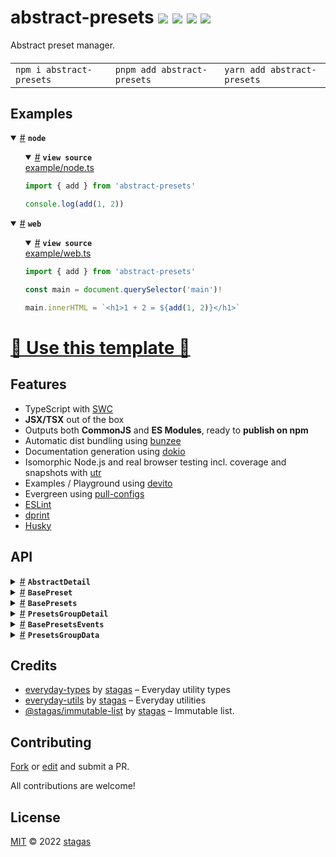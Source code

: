 

<h1>
abstract-presets <a href="https://npmjs.org/package/abstract-presets"><img src="https://img.shields.io/badge/npm-v1.0.0-F00.svg?colorA=000"/></a> <a href="src"><img src="https://img.shields.io/badge/loc-357-FFF.svg?colorA=000"/></a> <a href="https://cdn.jsdelivr.net/npm/abstract-presets@1.0.0/dist/abstract-presets.min.js"><img src="https://img.shields.io/badge/brotli-2.8K-333.svg?colorA=000"/></a> <a href="LICENSE"><img src="https://img.shields.io/badge/license-MIT-F0B.svg?colorA=000"/></a>
</h1>

<p></p>

Abstract preset manager.

<h4>
<table><tr><td title="Triple click to select and copy paste">
<code>npm i abstract-presets </code>
</td><td title="Triple click to select and copy paste">
<code>pnpm add abstract-presets </code>
</td><td title="Triple click to select and copy paste">
<code>yarn add abstract-presets</code>
</td></tr></table>
</h4>

## Examples

<details id="example$node" title="node" open><summary><span><a href="#example$node">#</a></span>  <code><strong>node</strong></code></summary>  <ul>    <details id="source$node" title="node source code" open><summary><span><a href="#source$node">#</a></span>  <code><strong>view source</strong></code></summary>  <a href="example/node.ts">example/node.ts</a>  <p>

```ts
import { add } from 'abstract-presets'

console.log(add(1, 2))
```

</p>
</details></ul></details><details id="example$web" title="web" open><summary><span><a href="#example$web">#</a></span>  <code><strong>web</strong></code></summary>  <ul>    <details id="source$web" title="web source code" open><summary><span><a href="#source$web">#</a></span>  <code><strong>view source</strong></code></summary>  <a href="example/web.ts">example/web.ts</a>  <p>

```ts
import { add } from 'abstract-presets'

const main = document.querySelector('main')!

main.innerHTML = `<h1>1 + 2 = ${add(1, 2)}</h1>`
```

</p>
</details></ul></details>


# [🥁 Use this template 🥁](https://github.com/stagas/typescript-minimal-template/generate)

## Features

- TypeScript with [SWC](https://swc.rs/)
- **JSX/TSX** out of the box
- Outputs both **CommonJS** and **ES Modules**, ready to **publish on npm**
- Automatic dist bundling using [bunzee](https://github.com/stagas/bunzee)
- Documentation generation using [dokio](https://github.com/stagas/dokio)
- Isomorphic Node.js and real browser testing incl. coverage and snapshots with [utr](https://github.com/stagas/utr)
- Examples / Playground using [devito](https://github.com/stagas/devito)
- Evergreen using [pull-configs](https://github.com/stagas/pull-configs)
- [ESLint](https://eslint.org/)
- [dprint](https://dprint.dev/)
- [Husky](https://typicode.github.io/husky/)




## API

<p>  <details id="AbstractDetail$15" title="Class" ><summary><span><a href="#AbstractDetail$15">#</a></span>  <code><strong>AbstractDetail</strong></code>    </summary>  <a href=""></a>  <ul>        <p>  <details id="constructor$16" title="Constructor" ><summary><span><a href="#constructor$16">#</a></span>  <code><strong>constructor</strong></code><em>(data)</em>    </summary>  <a href=""></a>  <ul>    <p>  <details id="new AbstractDetail$17" title="ConstructorSignature" ><summary><span><a href="#new AbstractDetail$17">#</a></span>  <code><strong>new AbstractDetail</strong></code><em>()</em>    </summary>    <ul><p><a href="#AbstractDetail$15">AbstractDetail</a>&lt;<a href="#T$18">T</a>&gt;</p>      <p>  <details id="data$19" title="Parameter" ><summary><span><a href="#data$19">#</a></span>  <code><strong>data</strong></code>    </summary>    <ul><p><a href="#AbstractDetail$15">AbstractDetail</a>&lt;<a href="#T$18">T</a>&gt; | <a href="#T$18">T</a></p>        </ul></details></p>  </ul></details></p>    </ul></details><details id="data$20" title="Property" ><summary><span><a href="#data$20">#</a></span>  <code><strong>data</strong></code>    </summary>  <a href=""></a>  <ul><p><a href="#T$18">T</a></p>        </ul></details><details id="copy$32" title="Method" ><summary><span><a href="#copy$32">#</a></span>  <code><strong>copy</strong></code><em>()</em>    </summary>  <a href=""></a>  <ul>    <p>      <p><strong>copy</strong><em>()</em>  &nbsp;=&gt;  <ul><a href="#T$18">T</a></ul></p></p>    </ul></details><details id="equals$24" title="Method" ><summary><span><a href="#equals$24">#</a></span>  <code><strong>equals</strong></code><em>(other)</em>    </summary>  <a href=""></a>  <ul>    <p>    <details id="other$26" title="Parameter" ><summary><span><a href="#other$26">#</a></span>  <code><strong>other</strong></code>    </summary>    <ul><p><a href="#AbstractDetail$15">AbstractDetail</a>&lt;<a href="#T$18">T</a>&gt; | <a href="#T$18">T</a></p>        </ul></details>  <p><strong>equals</strong><em>(other)</em>  &nbsp;=&gt;  <ul>boolean</ul></p></p>    </ul></details><details id="merge$21" title="Method" ><summary><span><a href="#merge$21">#</a></span>  <code><strong>merge</strong></code><em>(other)</em>    </summary>  <a href=""></a>  <ul>    <p>    <details id="other$23" title="Parameter" ><summary><span><a href="#other$23">#</a></span>  <code><strong>other</strong></code>    </summary>    <ul><p><a href="#AbstractDetail$15">AbstractDetail</a>&lt;<a href="#T$18">T</a>&gt; | <a href="#T$18">T</a></p>        </ul></details>  <p><strong>merge</strong><em>(other)</em>  &nbsp;=&gt;  <ul>any</ul></p></p>    </ul></details><details id="satisfies$27" title="Method" ><summary><span><a href="#satisfies$27">#</a></span>  <code><strong>satisfies</strong></code><em>(other)</em>    </summary>  <a href=""></a>  <ul>    <p>    <details id="other$29" title="Parameter" ><summary><span><a href="#other$29">#</a></span>  <code><strong>other</strong></code>    </summary>    <ul><p><a href="#AbstractDetail$15">AbstractDetail</a>&lt;<a href="#T$18">T</a>&gt; | <a href="#T$18">T</a></p>        </ul></details>  <p><strong>satisfies</strong><em>(other)</em>  &nbsp;=&gt;  <ul>boolean</ul></p></p>    </ul></details><details id="toJSON$30" title="Method" ><summary><span><a href="#toJSON$30">#</a></span>  <code><strong>toJSON</strong></code><em>()</em>    </summary>  <a href=""></a>  <ul>    <p>      <p><strong>toJSON</strong><em>()</em>  &nbsp;=&gt;  <ul><a href="#T$18">T</a></ul></p></p>    </ul></details></p></ul></details><details id="BasePreset$1" title="Class" ><summary><span><a href="#BasePreset$1">#</a></span>  <code><strong>BasePreset</strong></code>    </summary>  <a href=""></a>  <ul>        <p>  <details id="constructor$2" title="Constructor" ><summary><span><a href="#constructor$2">#</a></span>  <code><strong>constructor</strong></code><em>(data)</em>    </summary>  <a href=""></a>  <ul>    <p>  <details id="new BasePreset$3" title="ConstructorSignature" ><summary><span><a href="#new BasePreset$3">#</a></span>  <code><strong>new BasePreset</strong></code><em>()</em>    </summary>    <ul><p><a href="#BasePreset$1">BasePreset</a>&lt;<a href="#T$4">T</a>&gt;</p>      <p>  <details id="data$5" title="Parameter" ><summary><span><a href="#data$5">#</a></span>  <code><strong>data</strong></code>    </summary>    <ul><p><span>Partial</span>&lt;<a href="#BasePreset$1">BasePreset</a>&lt;<a href="#T$4">T</a>&gt;&gt;</p>        </ul></details></p>  </ul></details></p>    </ul></details><details id="detail$7" title="Property" ><summary><span><a href="#detail$7">#</a></span>  <code><strong>detail</strong></code>    </summary>  <a href=""></a>  <ul><p><a href="#T$4">T</a></p>        </ul></details><details id="id$6" title="Property" ><summary><span><a href="#id$6">#</a></span>  <code><strong>id</strong></code>  <span><span>&nbsp;=&nbsp;</span>  <code>...</code></span>  </summary>  <a href=""></a>  <ul><p>string</p>        </ul></details><details id="isDraft$9" title="Property" ><summary><span><a href="#isDraft$9">#</a></span>  <code><strong>isDraft</strong></code>  <span><span>&nbsp;=&nbsp;</span>  <code>true</code></span>  </summary>  <a href=""></a>  <ul><p>boolean</p>        </ul></details><details id="isIntent$8" title="Property" ><summary><span><a href="#isIntent$8">#</a></span>  <code><strong>isIntent</strong></code>  <span><span>&nbsp;=&nbsp;</span>  <code>false</code></span>  </summary>  <a href=""></a>  <ul><p>boolean</p>        </ul></details><details id="isRemoved$10" title="Property" ><summary><span><a href="#isRemoved$10">#</a></span>  <code><strong>isRemoved</strong></code>  <span><span>&nbsp;=&nbsp;</span>  <code>false</code></span>  </summary>  <a href=""></a>  <ul><p>boolean</p>        </ul></details><details id="equals$11" title="Method" ><summary><span><a href="#equals$11">#</a></span>  <code><strong>equals</strong></code><em>(other)</em>    </summary>  <a href=""></a>  <ul>    <p>    <details id="other$13" title="Parameter" ><summary><span><a href="#other$13">#</a></span>  <code><strong>other</strong></code>    </summary>    <ul><p><a href="#BasePreset$1">BasePreset</a>&lt;any&gt;</p>        </ul></details>  <p><strong>equals</strong><em>(other)</em>  &nbsp;=&gt;  <ul>boolean</ul></p></p>    </ul></details></p></ul></details><details id="BasePresets$47" title="Class" ><summary><span><a href="#BasePresets$47">#</a></span>  <code><strong>BasePresets</strong></code>    </summary>  <a href=""></a>  <ul>        <p>  <details id="constructor$49" title="Constructor" ><summary><span><a href="#constructor$49">#</a></span>  <code><strong>constructor</strong></code><em>(data, Preset, Detail)</em>    </summary>  <a href=""></a>  <ul>    <p>  <details id="new BasePresets$50" title="ConstructorSignature" ><summary><span><a href="#new BasePresets$50">#</a></span>  <code><strong>new BasePresets</strong></code><em>()</em>    </summary>    <ul><p><a href="#BasePresets$47">BasePresets</a>&lt;<a href="#Detail$51">Detail</a>, <a href="#Preset$52">Preset</a>, <a href="#PresetClass$53">PresetClass</a>&gt;</p>      <p>  <details id="data$54" title="Parameter" ><summary><span><a href="#data$54">#</a></span>  <code><strong>data</strong></code>  <span><span>&nbsp;=&nbsp;</span>  <code>{}</code></span>  </summary>    <ul><p><span>Partial</span>&lt;<a href="#BasePresets$47">BasePresets</a>&lt;<a href="#Detail$51">Detail</a>, <a href="#Preset$52">Preset</a>, <a href="#PresetClass$53">PresetClass</a>&gt;&gt;</p>        </ul></details><details id="Preset$55" title="Parameter" ><summary><span><a href="#Preset$55">#</a></span>  <code><strong>Preset</strong></code>  <span><span>&nbsp;=&nbsp;</span>  <code>...</code></span>  </summary>    <ul><p><a href="#PresetClass$53">PresetClass</a></p>        </ul></details><details id="Detail$56" title="Parameter" ><summary><span><a href="#Detail$56">#</a></span>  <code><strong>Detail</strong></code>  <span><span>&nbsp;=&nbsp;</span>  <code>...</code></span>  </summary>    <ul><p><span>Class</span>&lt;<a href="#Detail$51">Detail</a>&gt;</p>        </ul></details></p>  </ul></details></p>    </ul></details><details id="Detail$57" title="Property" ><summary><span><a href="#Detail$57">#</a></span>  <code><strong>Detail</strong></code>    </summary>  <a href=""></a>  <ul><p><span>Class</span>&lt;<a href="#Detail$51">Detail</a>&gt;</p>        </ul></details><details id="Preset$58" title="Property" ><summary><span><a href="#Preset$58">#</a></span>  <code><strong>Preset</strong></code>    </summary>  <a href=""></a>  <ul><p><a href="#PresetClass$53">PresetClass</a></p>        </ul></details><details id="ctor$118" title="Property" ><summary><span><a href="#ctor$118">#</a></span>  <code><strong>ctor</strong></code>    </summary>  <a href=""></a>  <ul><p><span>Class</span>&lt;<a href="#BasePresets$47">BasePresets</a>&lt;<a href="#Detail$51">Detail</a>, <a href="#Preset$52">Preset</a>, <a href="#PresetClass$53">PresetClass</a>&gt;&gt;</p>        </ul></details><details id="items$117" title="Property" ><summary><span><a href="#items$117">#</a></span>  <code><strong>items</strong></code>    </summary>  <a href=""></a>  <ul><p><a href="#Preset$52">Preset</a>  []</p>        </ul></details><details id="selectedPresetId$63" title="Property" ><summary><span><a href="#selectedPresetId$63">#</a></span>  <code><strong>selectedPresetId</strong></code>  <span><span>&nbsp;=&nbsp;</span>  <code>false</code></span>  </summary>  <a href=""></a>  <ul><p>string | <code>false</code></p>        </ul></details><details id="spare$59" title="Property" ><summary><span><a href="#spare$59">#</a></span>  <code><strong>spare</strong></code>  <span><span>&nbsp;=&nbsp;</span>  <code>null</code></span>  </summary>  <a href=""></a>  <ul><p><code>null</code> | {<p>  <details id="index$61" title="Property" ><summary><span><a href="#index$61">#</a></span>  <code><strong>index</strong></code>    </summary>  <a href=""></a>  <ul><p>number</p>        </ul></details><details id="preset$62" title="Property" ><summary><span><a href="#preset$62">#</a></span>  <code><strong>preset</strong></code>    </summary>  <a href=""></a>  <ul><p><a href="#Preset$52">Preset</a></p>        </ul></details></p>}</p>        </ul></details><details id="onceSymbol$48" title="Property" ><summary><span><a href="#onceSymbol$48">#</a></span>  <code><strong>onceSymbol</strong></code>    </summary>  <a href=""></a>  <ul><p>symbol</p>        </ul></details><details id="selectedPreset$69" title="Accessor" ><summary><span><a href="#selectedPreset$69">#</a></span>  <code><strong>selectedPreset</strong></code>    </summary>  <a href=""></a>  <ul>        </ul></details><details id="add$119" title="Method" ><summary><span><a href="#add$119">#</a></span>  <code><strong>add</strong></code><em>(item)</em>    </summary>  <a href=""></a>  <ul>    <p>    <details id="item$121" title="Parameter" ><summary><span><a href="#item$121">#</a></span>  <code><strong>item</strong></code>    </summary>    <ul><p><a href="#Preset$52">Preset</a></p>        </ul></details>  <p><strong>add</strong><em>(item)</em>  &nbsp;=&gt;  <ul><a href="#BasePresets$47">BasePresets</a>&lt;<a href="#Detail$51">Detail</a>, <a href="#Preset$52">Preset</a>, <a href="#PresetClass$53">PresetClass</a>&gt; &amp; <span>Partial</span>&lt;<a href="#BasePresets$47">BasePresets</a>&lt;<a href="#Detail$51">Detail</a>, <a href="#Preset$52">Preset</a>, <a href="#PresetClass$53">PresetClass</a>&gt;&gt; &amp; {<p>  <details id="items$123" title="Property" ><summary><span><a href="#items$123">#</a></span>  <code><strong>items</strong></code>    </summary>  <a href=""></a>  <ul><p><a href="#Preset$52">Preset</a>  []</p>        </ul></details></p>}</ul></p></p>    </ul></details><details id="createWithDetail$71" title="Method" ><summary><span><a href="#createWithDetail$71">#</a></span>  <code><strong>createWithDetail</strong></code><em>(detail, presetData)</em>    </summary>  <a href=""></a>  <ul>    <p>    <details id="detail$73" title="Parameter" ><summary><span><a href="#detail$73">#</a></span>  <code><strong>detail</strong></code>    </summary>    <ul><p><a href="#Detail$51">Detail</a>  [<code>"data"</code>]</p>        </ul></details><details id="presetData$74" title="Parameter" ><summary><span><a href="#presetData$74">#</a></span>  <code><strong>presetData</strong></code>  <span><span>&nbsp;=&nbsp;</span>  <code>{}</code></span>  </summary>    <ul><p><span>Partial</span>&lt;<a href="#Preset$52">Preset</a>&gt;</p>        </ul></details>  <p><strong>createWithDetail</strong><em>(detail, presetData)</em>  &nbsp;=&gt;  <ul><a href="#Preset$52">Preset</a></ul></p></p>    </ul></details><details id="createWithDetailData$75" title="Method" ><summary><span><a href="#createWithDetailData$75">#</a></span>  <code><strong>createWithDetailData</strong></code><em>(data, presetData)</em>    </summary>  <a href=""></a>  <ul>    <p>    <details id="data$77" title="Parameter" ><summary><span><a href="#data$77">#</a></span>  <code><strong>data</strong></code>    </summary>    <ul><p><a href="#Detail$51">Detail</a>  [<code>"data"</code>]</p>        </ul></details><details id="presetData$78" title="Parameter" ><summary><span><a href="#presetData$78">#</a></span>  <code><strong>presetData</strong></code>    </summary>    <ul><p><span>Partial</span>&lt;<a href="#Preset$52">Preset</a>&gt;</p>        </ul></details>  <p><strong>createWithDetailData</strong><em>(data, presetData)</em>  &nbsp;=&gt;  <ul><a href="#Preset$52">Preset</a></ul></p></p>    </ul></details><details id="emit$150" title="Method" ><summary><span><a href="#emit$150">#</a></span>  <code><strong>emit</strong></code><em>(eventName, args)</em>    </summary>  <a href=""></a>  <ul>    <p>    <details id="eventName$153" title="Parameter" ><summary><span><a href="#eventName$153">#</a></span>  <code><strong>eventName</strong></code>    </summary>    <ul><p><a href="#K$152">K</a></p>        </ul></details><details id="args$154" title="Parameter" ><summary><span><a href="#args$154">#</a></span>  <code><strong>args</strong></code>    </summary>    <ul><p><span>Parameters</span>&lt;<a href="#BasePresetsEvents$35">BasePresetsEvents</a>&lt;<a href="#Preset$52">Preset</a>, <a href="#Detail$51">Detail</a>&gt;  [<a href="#K$152">K</a>]&gt;</p>        </ul></details>  <p><strong>emit</strong>&lt;<span>K</span>&gt;<em>(eventName, args)</em>  &nbsp;=&gt;  <ul><a href="#BasePresets$47">BasePresets</a>&lt;<a href="#Detail$51">Detail</a>, <a href="#Preset$52">Preset</a>, <a href="#PresetClass$53">PresetClass</a>&gt;</ul></p></p>    </ul></details><details id="equals$66" title="Method" ><summary><span><a href="#equals$66">#</a></span>  <code><strong>equals</strong></code><em>(other)</em>    </summary>  <a href=""></a>  <ul>    <p>    <details id="other$68" title="Parameter" ><summary><span><a href="#other$68">#</a></span>  <code><strong>other</strong></code>    </summary>    <ul><p><a href="#BasePresets$47">BasePresets</a>&lt;<a href="#Detail$51">Detail</a>, <a href="#Preset$52">Preset</a>, <a href="#PresetClass$53">PresetClass</a>&gt;</p>        </ul></details>  <p><strong>equals</strong><em>(other)</em>  &nbsp;=&gt;  <ul>boolean</ul></p></p>    </ul></details><details id="getByDetail$83" title="Method" ><summary><span><a href="#getByDetail$83">#</a></span>  <code><strong>getByDetail</strong></code><em>(detail)</em>    </summary>  <a href=""></a>  <ul>    <p>    <details id="detail$85" title="Parameter" ><summary><span><a href="#detail$85">#</a></span>  <code><strong>detail</strong></code>    </summary>    <ul><p><a href="#Detail$51">Detail</a></p>        </ul></details>  <p><strong>getByDetail</strong><em>(detail)</em>  &nbsp;=&gt;  <ul>undefined | <a href="#Preset$52">Preset</a></ul></p></p>    </ul></details><details id="getById$124" title="Method" ><summary><span><a href="#getById$124">#</a></span>  <code><strong>getById</strong></code><em>(itemId)</em>    </summary>  <a href=""></a>  <ul>    <p>    <details id="itemId$127" title="Parameter" ><summary><span><a href="#itemId$127">#</a></span>  <code><strong>itemId</strong></code>    </summary>    <ul><p>string | <code>false</code></p>        </ul></details>  <p><strong>getById</strong>&lt;<span>U</span><span>&nbsp;extends&nbsp;</span>     <a href="#BasePreset$1">BasePreset</a>&lt;<a href="#Detail$51">Detail</a>, <a href="#U$126">U</a>&gt;&gt;<em>(itemId)</em>  &nbsp;=&gt;  <ul><a href="#U$126">U</a></ul></p></p>    </ul></details><details id="hasId$133" title="Method" ><summary><span><a href="#hasId$133">#</a></span>  <code><strong>hasId</strong></code><em>(itemId)</em>    </summary>  <a href=""></a>  <ul>    <p>    <details id="itemId$135" title="Parameter" ><summary><span><a href="#itemId$135">#</a></span>  <code><strong>itemId</strong></code>    </summary>    <ul><p>string</p>        </ul></details>  <p><strong>hasId</strong><em>(itemId)</em>  &nbsp;=&gt;  <ul>boolean</ul></p></p>    </ul></details><details id="insertAfterIndex$144" title="Method" ><summary><span><a href="#insertAfterIndex$144">#</a></span>  <code><strong>insertAfterIndex</strong></code><em>(index, newItem)</em>    </summary>  <a href=""></a>  <ul>    <p>    <details id="index$146" title="Parameter" ><summary><span><a href="#index$146">#</a></span>  <code><strong>index</strong></code>    </summary>    <ul><p>number</p>        </ul></details><details id="newItem$147" title="Parameter" ><summary><span><a href="#newItem$147">#</a></span>  <code><strong>newItem</strong></code>    </summary>    <ul><p><a href="#Preset$52">Preset</a></p>        </ul></details>  <p><strong>insertAfterIndex</strong><em>(index, newItem)</em>  &nbsp;=&gt;  <ul><a href="#BasePresets$47">BasePresets</a>&lt;<a href="#Detail$51">Detail</a>, <a href="#Preset$52">Preset</a>, <a href="#PresetClass$53">PresetClass</a>&gt; &amp; <span>Partial</span>&lt;<a href="#BasePresets$47">BasePresets</a>&lt;<a href="#Detail$51">Detail</a>, <a href="#Preset$52">Preset</a>, <a href="#PresetClass$53">PresetClass</a>&gt;&gt; &amp; {<p>  <details id="items$149" title="Property" ><summary><span><a href="#items$149">#</a></span>  <code><strong>items</strong></code>    </summary>  <a href=""></a>  <ul><p><a href="#Preset$52">Preset</a>  []</p>        </ul></details></p>}</ul></p></p>    </ul></details><details id="insertAt$86" title="Method" ><summary><span><a href="#insertAt$86">#</a></span>  <code><strong>insertAt</strong></code><em>(index, newPreset)</em>    </summary>  <a href=""></a>  <ul>    <p>    <details id="index$88" title="Parameter" ><summary><span><a href="#index$88">#</a></span>  <code><strong>index</strong></code>    </summary>    <ul><p>number</p>        </ul></details><details id="newPreset$89" title="Parameter" ><summary><span><a href="#newPreset$89">#</a></span>  <code><strong>newPreset</strong></code>    </summary>    <ul><p><a href="#Preset$52">Preset</a></p>        </ul></details>  <p><strong>insertAt</strong><em>(index, newPreset)</em>  &nbsp;=&gt;  <ul><a href="#BasePresets$47">BasePresets</a>&lt;<a href="#Detail$51">Detail</a>, <a href="#Preset$52">Preset</a>, <a href="#PresetClass$53">PresetClass</a>&gt; &amp; <span>Partial</span>&lt;<a href="#BasePresets$47">BasePresets</a>&lt;<a href="#Detail$51">Detail</a>, <a href="#Preset$52">Preset</a>, <a href="#PresetClass$53">PresetClass</a>&gt;&gt; &amp; {<p>  <details id="items$91" title="Property" ><summary><span><a href="#items$91">#</a></span>  <code><strong>items</strong></code>    </summary>  <a href=""></a>  <ul><p><a href="#Preset$52">Preset</a>  []</p>        </ul></details></p>}</ul></p></p>    </ul></details><details id="mergeEach$141" title="Method" ><summary><span><a href="#mergeEach$141">#</a></span>  <code><strong>mergeEach</strong></code><em>(data)</em>    </summary>  <a href=""></a>  <ul>    <p>    <details id="data$143" title="Parameter" ><summary><span><a href="#data$143">#</a></span>  <code><strong>data</strong></code>    </summary>    <ul><p><span>Partial</span>&lt;<a href="#Preset$52">Preset</a>&gt;</p>        </ul></details>  <p><strong>mergeEach</strong><em>(data)</em>  &nbsp;=&gt;  <ul><a href="#BasePresets$47">BasePresets</a>&lt;<a href="#Detail$51">Detail</a>, <a href="#Preset$52">Preset</a>, <a href="#PresetClass$53">PresetClass</a>&gt;</ul></p></p>    </ul></details><details id="off$161" title="Method" ><summary><span><a href="#off$161">#</a></span>  <code><strong>off</strong></code><em>(eventName, callback)</em>    </summary>  <a href=""></a>  <ul>    <p>    <details id="eventName$164" title="Parameter" ><summary><span><a href="#eventName$164">#</a></span>  <code><strong>eventName</strong></code>    </summary>    <ul><p><a href="#K$163">K</a></p>        </ul></details><details id="callback$165" title="Parameter" ><summary><span><a href="#callback$165">#</a></span>  <code><strong>callback</strong></code>    </summary>    <ul><p><a href="#BasePresetsEvents$35">BasePresetsEvents</a>&lt;<a href="#Preset$52">Preset</a>, <a href="#Detail$51">Detail</a>&gt;  [<a href="#K$163">K</a>]</p>        </ul></details>  <p><strong>off</strong>&lt;<span>K</span>&gt;<em>(eventName, callback)</em>  &nbsp;=&gt;  <ul>undefined | <a href="#BasePresets$47">BasePresets</a>&lt;<a href="#Detail$51">Detail</a>, <a href="#Preset$52">Preset</a>, <a href="#PresetClass$53">PresetClass</a>&gt;</ul></p></p>    </ul></details><details id="on$155" title="Method" ><summary><span><a href="#on$155">#</a></span>  <code><strong>on</strong></code><em>(eventName, callback, options)</em>    </summary>  <a href=""></a>  <ul>    <p>    <details id="eventName$158" title="Parameter" ><summary><span><a href="#eventName$158">#</a></span>  <code><strong>eventName</strong></code>    </summary>    <ul><p><a href="#K$157">K</a></p>        </ul></details><details id="callback$159" title="Parameter" ><summary><span><a href="#callback$159">#</a></span>  <code><strong>callback</strong></code>    </summary>    <ul><p><a href="#BasePresetsEvents$35">BasePresetsEvents</a>&lt;<a href="#Preset$52">Preset</a>, <a href="#Detail$51">Detail</a>&gt;  [<a href="#K$157">K</a>]</p>        </ul></details><details id="options$160" title="Parameter" ><summary><span><a href="#options$160">#</a></span>  <code><strong>options</strong></code>    </summary>    <ul><p><span>EventEmitterOptions</span></p>        </ul></details>  <p><strong>on</strong>&lt;<span>K</span>&gt;<em>(eventName, callback, options)</em>  &nbsp;=&gt;  <ul><span>Off</span></ul></p></p>    </ul></details><details id="once$166" title="Method" ><summary><span><a href="#once$166">#</a></span>  <code><strong>once</strong></code><em>(eventName, callback)</em>    </summary>  <a href=""></a>  <ul>    <p>    <details id="eventName$169" title="Parameter" ><summary><span><a href="#eventName$169">#</a></span>  <code><strong>eventName</strong></code>    </summary>    <ul><p><a href="#K$168">K</a></p>        </ul></details><details id="callback$170" title="Parameter" ><summary><span><a href="#callback$170">#</a></span>  <code><strong>callback</strong></code>    </summary>    <ul><p><a href="#BasePresetsEvents$35">BasePresetsEvents</a>&lt;<a href="#Preset$52">Preset</a>, <a href="#Detail$51">Detail</a>&gt;  [<a href="#K$168">K</a>]</p>        </ul></details>  <p><strong>once</strong>&lt;<span>K</span>&gt;<em>(eventName, callback)</em>  &nbsp;=&gt;  <ul><a href="#BasePresets$47">BasePresets</a>&lt;<a href="#Detail$51">Detail</a>, <a href="#Preset$52">Preset</a>, <a href="#PresetClass$53">PresetClass</a>&gt;</ul></p></p>    </ul></details><details id="removeById$92" title="Method" ><summary><span><a href="#removeById$92">#</a></span>  <code><strong>removeById</strong></code><em>(presetId, fallbackPresetId)</em>    </summary>  <a href=""></a>  <ul>    <p>    <details id="presetId$94" title="Parameter" ><summary><span><a href="#presetId$94">#</a></span>  <code><strong>presetId</strong></code>    </summary>    <ul><p>string</p>        </ul></details><details id="fallbackPresetId$95" title="Parameter" ><summary><span><a href="#fallbackPresetId$95">#</a></span>  <code><strong>fallbackPresetId</strong></code>    </summary>    <ul><p>string</p>        </ul></details>  <p><strong>removeById</strong><em>(presetId, fallbackPresetId)</em>  &nbsp;=&gt;  <ul><a href="#BasePresets$47">BasePresets</a>&lt;<a href="#Detail$51">Detail</a>, <a href="#Preset$52">Preset</a>, <a href="#PresetClass$53">PresetClass</a>&gt; &amp; <span>Partial</span>&lt;<a href="#BasePresets$47">BasePresets</a>&lt;<a href="#Detail$51">Detail</a>, <a href="#Preset$52">Preset</a>, <a href="#PresetClass$53">PresetClass</a>&gt;&gt; &amp; {<p>  <details id="items$97" title="Property" ><summary><span><a href="#items$97">#</a></span>  <code><strong>items</strong></code>    </summary>  <a href=""></a>  <ul><p><a href="#Preset$52">Preset</a>  []</p>        </ul></details></p>}</ul></p></p>    </ul></details><details id="renamePresetRandom$110" title="Method" ><summary><span><a href="#renamePresetRandom$110">#</a></span>  <code><strong>renamePresetRandom</strong></code><em>(presetId, useEmoji)</em>    </summary>  <a href=""></a>  <ul>    <p>    <details id="presetId$112" title="Parameter" ><summary><span><a href="#presetId$112">#</a></span>  <code><strong>presetId</strong></code>    </summary>    <ul><p>string</p>        </ul></details><details id="useEmoji$113" title="Parameter" ><summary><span><a href="#useEmoji$113">#</a></span>  <code><strong>useEmoji</strong></code>    </summary>    <ul><p>boolean</p>        </ul></details>  <p><strong>renamePresetRandom</strong><em>(presetId, useEmoji)</em>  &nbsp;=&gt;  <ul>void</ul></p></p>    </ul></details><details id="restoreSpare$79" title="Method" ><summary><span><a href="#restoreSpare$79">#</a></span>  <code><strong>restoreSpare</strong></code><em>(newDetail, bySelect)</em>    </summary>  <a href=""></a>  <ul>    <p>    <details id="newDetail$81" title="Parameter" ><summary><span><a href="#newDetail$81">#</a></span>  <code><strong>newDetail</strong></code>    </summary>    <ul><p><a href="#Detail$51">Detail</a></p>        </ul></details><details id="bySelect$82" title="Parameter" ><summary><span><a href="#bySelect$82">#</a></span>  <code><strong>bySelect</strong></code>    </summary>    <ul><p>boolean</p>        </ul></details>  <p><strong>restoreSpare</strong><em>(newDetail, bySelect)</em>  &nbsp;=&gt;  <ul>undefined | <a href="#BasePresets$47">BasePresets</a>&lt;<a href="#Detail$51">Detail</a>, <a href="#Preset$52">Preset</a>, <a href="#PresetClass$53">PresetClass</a>&gt;</ul></p></p>    </ul></details><details id="savePreset$114" title="Method" ><summary><span><a href="#savePreset$114">#</a></span>  <code><strong>savePreset</strong></code><em>(presetId)</em>    </summary>  <a href=""></a>  <ul>    <p>    <details id="presetId$116" title="Parameter" ><summary><span><a href="#presetId$116">#</a></span>  <code><strong>presetId</strong></code>    </summary>    <ul><p>string</p>        </ul></details>  <p><strong>savePreset</strong><em>(presetId)</em>  &nbsp;=&gt;  <ul><a href="#BasePresets$47">BasePresets</a>&lt;<a href="#Detail$51">Detail</a>, <a href="#Preset$52">Preset</a>, <a href="#PresetClass$53">PresetClass</a>&gt;</ul></p></p>    </ul></details><details id="selectPreset$104" title="Method" ><summary><span><a href="#selectPreset$104">#</a></span>  <code><strong>selectPreset</strong></code><em>(nextPresetId, byClick, newDetail, byGroup)</em>    </summary>  <a href=""></a>  <ul>    <p>    <details id="nextPresetId$106" title="Parameter" ><summary><span><a href="#nextPresetId$106">#</a></span>  <code><strong>nextPresetId</strong></code>    </summary>    <ul><p>string | <code>false</code></p>        </ul></details><details id="byClick$107" title="Parameter" ><summary><span><a href="#byClick$107">#</a></span>  <code><strong>byClick</strong></code>    </summary>    <ul><p>boolean</p>        </ul></details><details id="newDetail$108" title="Parameter" ><summary><span><a href="#newDetail$108">#</a></span>  <code><strong>newDetail</strong></code>    </summary>    <ul><p><a href="#Detail$51">Detail</a></p>        </ul></details><details id="byGroup$109" title="Parameter" ><summary><span><a href="#byGroup$109">#</a></span>  <code><strong>byGroup</strong></code>    </summary>    <ul><p>boolean</p>        </ul></details>  <p><strong>selectPreset</strong><em>(nextPresetId, byClick, newDetail, byGroup)</em>  &nbsp;=&gt;  <ul><a href="#BasePresets$47">BasePresets</a>&lt;<a href="#Detail$51">Detail</a>, <a href="#Preset$52">Preset</a>, <a href="#PresetClass$53">PresetClass</a>&gt;</ul></p></p>    </ul></details><details id="setById$128" title="Method" ><summary><span><a href="#setById$128">#</a></span>  <code><strong>setById</strong></code><em>(itemId, newItem)</em>    </summary>  <a href=""></a>  <ul>    <p>    <details id="itemId$131" title="Parameter" ><summary><span><a href="#itemId$131">#</a></span>  <code><strong>itemId</strong></code>    </summary>    <ul><p>string</p>        </ul></details><details id="newItem$132" title="Parameter" ><summary><span><a href="#newItem$132">#</a></span>  <code><strong>newItem</strong></code>    </summary>    <ul><p><a href="#U$130">U</a></p>        </ul></details>  <p><strong>setById</strong>&lt;<span>U</span><span>&nbsp;extends&nbsp;</span>     <a href="#BasePreset$1">BasePreset</a>&lt;<a href="#Detail$51">Detail</a>, <a href="#U$130">U</a>&gt;&gt;<em>(itemId, newItem)</em>  &nbsp;=&gt;  <ul><a href="#BasePresets$47">BasePresets</a>&lt;<a href="#Detail$51">Detail</a>, <a href="#Preset$52">Preset</a>, <a href="#PresetClass$53">PresetClass</a>&gt;</ul></p></p>    </ul></details><details id="setDetailData$98" title="Method" ><summary><span><a href="#setDetailData$98">#</a></span>  <code><strong>setDetailData</strong></code><em>(newDetailData, bySelect, byIntent, byGroup)</em>    </summary>  <a href=""></a>  <ul>    <p>    <details id="newDetailData$100" title="Parameter" ><summary><span><a href="#newDetailData$100">#</a></span>  <code><strong>newDetailData</strong></code>    </summary>    <ul><p><a href="#Detail$51">Detail</a>  [<code>"data"</code>]</p>        </ul></details><details id="bySelect$101" title="Parameter" ><summary><span><a href="#bySelect$101">#</a></span>  <code><strong>bySelect</strong></code>  <span><span>&nbsp;=&nbsp;</span>  <code>false</code></span>  </summary>    <ul><p>boolean</p>        </ul></details><details id="byIntent$102" title="Parameter" ><summary><span><a href="#byIntent$102">#</a></span>  <code><strong>byIntent</strong></code>  <span><span>&nbsp;=&nbsp;</span>  <code>false</code></span>  </summary>    <ul><p>boolean</p>        </ul></details><details id="byGroup$103" title="Parameter" ><summary><span><a href="#byGroup$103">#</a></span>  <code><strong>byGroup</strong></code>  <span><span>&nbsp;=&nbsp;</span>  <code>false</code></span>  </summary>    <ul><p>boolean</p>        </ul></details>  <p><strong>setDetailData</strong><em>(newDetailData, bySelect, byIntent, byGroup)</em>  &nbsp;=&gt;  <ul><a href="#BasePresets$47">BasePresets</a>&lt;<a href="#Detail$51">Detail</a>, <a href="#Preset$52">Preset</a>, <a href="#PresetClass$53">PresetClass</a>&gt;</ul></p></p>    </ul></details><details id="toJSON$64" title="Method" ><summary><span><a href="#toJSON$64">#</a></span>  <code><strong>toJSON</strong></code><em>()</em>    </summary>  <a href=""></a>  <ul>    <p>      <p><strong>toJSON</strong><em>()</em>  &nbsp;=&gt;  <ul>any</ul></p></p>    </ul></details><details id="updateById$136" title="Method" ><summary><span><a href="#updateById$136">#</a></span>  <code><strong>updateById</strong></code><em>(itemId, updateData)</em>    </summary>  <a href=""></a>  <ul>    <p>    <details id="itemId$139" title="Parameter" ><summary><span><a href="#itemId$139">#</a></span>  <code><strong>itemId</strong></code>    </summary>    <ul><p>string</p>        </ul></details><details id="updateData$140" title="Parameter" ><summary><span><a href="#updateData$140">#</a></span>  <code><strong>updateData</strong></code>    </summary>    <ul><p><span>Partial</span>&lt;<a href="#U$138">U</a>&gt;</p>        </ul></details>  <p><strong>updateById</strong>&lt;<span>U</span><span>&nbsp;extends&nbsp;</span>     <a href="#BasePreset$1">BasePreset</a>&lt;<a href="#Detail$51">Detail</a>, <a href="#U$138">U</a>&gt;&gt;<em>(itemId, updateData)</em>  &nbsp;=&gt;  <ul><a href="#BasePresets$47">BasePresets</a>&lt;<a href="#Detail$51">Detail</a>, <a href="#Preset$52">Preset</a>, <a href="#PresetClass$53">PresetClass</a>&gt;</ul></p></p>    </ul></details></p></ul></details><details id="PresetsGroupDetail$177" title="Class" ><summary><span><a href="#PresetsGroupDetail$177">#</a></span>  <code><strong>PresetsGroupDetail</strong></code>    </summary>  <a href=""></a>  <ul>        <p>  <details id="constructor$178" title="Constructor" ><summary><span><a href="#constructor$178">#</a></span>  <code><strong>constructor</strong></code><em>(data)</em>    </summary>  <a href=""></a>  <ul>    <p>  <details id="new PresetsGroupDetail$179" title="ConstructorSignature" ><summary><span><a href="#new PresetsGroupDetail$179">#</a></span>  <code><strong>new PresetsGroupDetail</strong></code><em>()</em>    </summary>    <ul><p><a href="#PresetsGroupDetail$177">PresetsGroupDetail</a></p>      <p>  <details id="data$180" title="Parameter" ><summary><span><a href="#data$180">#</a></span>  <code><strong>data</strong></code>    </summary>    <ul><p>any</p>        </ul></details></p>  </ul></details></p>    </ul></details><details id="data$198" title="Property" ><summary><span><a href="#data$198">#</a></span>  <code><strong>data</strong></code>    </summary>  <a href=""></a>  <ul><p><a href="#PresetsGroupData$174">PresetsGroupData</a></p>        </ul></details><details id="applyData$186" title="Method" ><summary><span><a href="#applyData$186">#</a></span>  <code><strong>applyData</strong></code><em>(data)</em>    </summary>  <a href=""></a>  <ul>    <p>    <details id="data$188" title="Parameter" ><summary><span><a href="#data$188">#</a></span>  <code><strong>data</strong></code>    </summary>    <ul><p><a href="#PresetsGroupData$174">PresetsGroupData</a></p>        </ul></details>  <p><strong>applyData</strong><em>(data)</em>  &nbsp;=&gt;  <ul>undefined | <span>Map</span>&lt;string, <a href="#BasePresets$47">BasePresets</a>&lt;any, <a href="#BasePreset$1">BasePreset</a>&lt;any&gt;, <span>Class</span>&lt;<a href="#BasePreset$1">BasePreset</a>&lt;any&gt;&gt;&gt;&gt;</ul></p></p>    </ul></details><details id="collectData$183" title="Method" ><summary><span><a href="#collectData$183">#</a></span>  <code><strong>collectData</strong></code><em>(sources)</em>    </summary>  <a href=""></a>  <ul>    <p>    <details id="sources$185" title="Parameter" ><summary><span><a href="#sources$185">#</a></span>  <code><strong>sources</strong></code>    </summary>    <ul><p><span>Map</span>&lt;string, <a href="#BasePresets$47">BasePresets</a>&lt;any, <a href="#BasePreset$1">BasePreset</a>&lt;any&gt;, <span>Class</span>&lt;<a href="#BasePreset$1">BasePreset</a>&lt;any&gt;&gt;&gt;&gt;</p>        </ul></details>  <p><strong>collectData</strong><em>(sources)</em>  &nbsp;=&gt;  <ul>any</ul></p></p>    </ul></details><details id="copy$199" title="Method" ><summary><span><a href="#copy$199">#</a></span>  <code><strong>copy</strong></code><em>()</em>    </summary>  <a href=""></a>  <ul>    <p>      <p><strong>copy</strong><em>()</em>  &nbsp;=&gt;  <ul><a href="#PresetsGroupData$174">PresetsGroupData</a></ul></p></p>    </ul></details><details id="equals$189" title="Method" ><summary><span><a href="#equals$189">#</a></span>  <code><strong>equals</strong></code><em>(other)</em>    </summary>  <a href=""></a>  <ul>    <p>    <details id="other$191" title="Parameter" ><summary><span><a href="#other$191">#</a></span>  <code><strong>other</strong></code>    </summary>    <ul><p><a href="#PresetsGroupData$174">PresetsGroupData</a> | <a href="#PresetsGroupDetail$177">PresetsGroupDetail</a></p>        </ul></details>  <p><strong>equals</strong><em>(other)</em>  &nbsp;=&gt;  <ul>boolean</ul></p></p>    </ul></details><details id="merge$195" title="Method" ><summary><span><a href="#merge$195">#</a></span>  <code><strong>merge</strong></code><em>(other)</em>    </summary>  <a href=""></a>  <ul>    <p>    <details id="other$197" title="Parameter" ><summary><span><a href="#other$197">#</a></span>  <code><strong>other</strong></code>    </summary>    <ul><p><a href="#PresetsGroupData$174">PresetsGroupData</a> | <a href="#PresetsGroupDetail$177">PresetsGroupDetail</a></p>        </ul></details>  <p><strong>merge</strong><em>(other)</em>  &nbsp;=&gt;  <ul><a href="#PresetsGroupDetail$177">PresetsGroupDetail</a></ul></p></p>    </ul></details><details id="satisfies$192" title="Method" ><summary><span><a href="#satisfies$192">#</a></span>  <code><strong>satisfies</strong></code><em>(other)</em>    </summary>  <a href=""></a>  <ul>    <p>    <details id="other$194" title="Parameter" ><summary><span><a href="#other$194">#</a></span>  <code><strong>other</strong></code>    </summary>    <ul><p><a href="#PresetsGroupData$174">PresetsGroupData</a> | <a href="#PresetsGroupDetail$177">PresetsGroupDetail</a></p>        </ul></details>  <p><strong>satisfies</strong><em>(other)</em>  &nbsp;=&gt;  <ul>boolean</ul></p></p>    </ul></details><details id="toJSON$181" title="Method" ><summary><span><a href="#toJSON$181">#</a></span>  <code><strong>toJSON</strong></code><em>()</em>    </summary>  <a href=""></a>  <ul>    <p>      <p><strong>toJSON</strong><em>()</em>  &nbsp;=&gt;  <ul>any</ul></p></p>    </ul></details></p></ul></details><details id="BasePresetsEvents$35" title="Interface" ><summary><span><a href="#BasePresetsEvents$35">#</a></span>  <code><strong>BasePresetsEvents</strong></code>    </summary>  <a href=""></a>  <ul>        <p>  <details id="select$36" title="Property" ><summary><span><a href="#select$36">#</a></span>  <code><strong>select</strong></code>    </summary>  <a href=""></a>  <ul><p><details id="__type$37" title="Function" ><summary><span><a href="#__type$37">#</a></span>  <em>(next, prev, nextDetail, prevDetail, byClick, byGroup)</em>    </summary>    <ul>    <p>    <details id="next$39" title="Parameter" ><summary><span><a href="#next$39">#</a></span>  <code><strong>next</strong></code>    </summary>    <ul><p><code>null</code> | <a href="#Preset$45">Preset</a></p>        </ul></details><details id="prev$40" title="Parameter" ><summary><span><a href="#prev$40">#</a></span>  <code><strong>prev</strong></code>    </summary>    <ul><p><code>null</code> | <a href="#Preset$45">Preset</a></p>        </ul></details><details id="nextDetail$41" title="Parameter" ><summary><span><a href="#nextDetail$41">#</a></span>  <code><strong>nextDetail</strong></code>    </summary>    <ul><p>undefined | <code>null</code> | <a href="#Detail$46">Detail</a></p>        </ul></details><details id="prevDetail$42" title="Parameter" ><summary><span><a href="#prevDetail$42">#</a></span>  <code><strong>prevDetail</strong></code>    </summary>    <ul><p><code>null</code> | <a href="#Detail$46">Detail</a></p>        </ul></details><details id="byClick$43" title="Parameter" ><summary><span><a href="#byClick$43">#</a></span>  <code><strong>byClick</strong></code>    </summary>    <ul><p>undefined | boolean</p>        </ul></details><details id="byGroup$44" title="Parameter" ><summary><span><a href="#byGroup$44">#</a></span>  <code><strong>byGroup</strong></code>    </summary>    <ul><p>undefined | boolean</p>        </ul></details>  <p><strong></strong><em>(next, prev, nextDetail, prevDetail, byClick, byGroup)</em>  &nbsp;=&gt;  <ul>void</ul></p></p>    </ul></details></p>        </ul></details></p></ul></details><details id="PresetsGroupData$174" title="Interface" ><summary><span><a href="#PresetsGroupData$174">#</a></span>  <code><strong>PresetsGroupData</strong></code>    </summary>  <a href=""></a>  <ul>        <p>  <details id="details$175" title="Property" ><summary><span><a href="#details$175">#</a></span>  <code><strong>details</strong></code>    </summary>  <a href=""></a>  <ul><p>[  string, <a href="#AbstractDetail$15">AbstractDetail</a>&lt;any&gt;  ]  []</p>        </ul></details><details id="sources$176" title="Property" ><summary><span><a href="#sources$176">#</a></span>  <code><strong>sources</strong></code>    </summary>  <a href=""></a>  <ul><p><span>Map</span>&lt;string, <a href="#BasePresets$47">BasePresets</a>&lt;any, <a href="#BasePreset$1">BasePreset</a>&lt;any&gt;, <span>Class</span>&lt;<a href="#BasePreset$1">BasePreset</a>&lt;any&gt;&gt;&gt;&gt;</p>        </ul></details></p></ul></details></p>

## Credits
- [everyday-types](https://npmjs.org/package/everyday-types) by [stagas](https://github.com/stagas) &ndash; Everyday utility types
- [everyday-utils](https://npmjs.org/package/everyday-utils) by [stagas](https://github.com/stagas) &ndash; Everyday utilities
- [@stagas/immutable-list](https://npmjs.org/package/@stagas/immutable-list) by [stagas](https://github.com/stagas) &ndash; Immutable list.

## Contributing

[Fork](https://github.com/stagas/abstract-presets/fork) or [edit](https://github.dev/stagas/abstract-presets) and submit a PR.

All contributions are welcome!

## License

<a href="LICENSE">MIT</a> &copy; 2022 [stagas](https://github.com/stagas)
